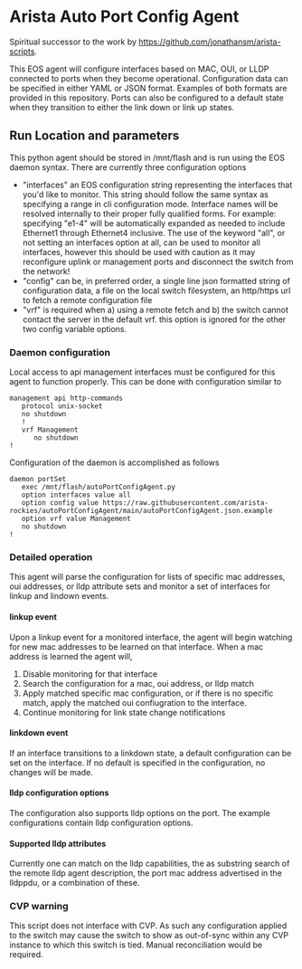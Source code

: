 # Arista Auto Port Config Agent
Spiritual successor to the work by https://github.com/jonathansm/arista-scripts.

This EOS agent will configure interfaces based on MAC, OUI, or LLDP connected to ports when they become operational.  Configuration data can be specified in either YAML or JSON format. Examples of both formats are provided in this repository.  Ports can also be configured to a default state when they transition to either the link down or link up states.

## Run Location and parameters
This python agent should be stored in /mnt/flash and is run using the EOS daemon syntax.  There are currently three configuration options

- "interfaces" an EOS configuration string representing the interfaces that you'd like to monitor.  This string should follow the same syntax as specifying a range in cli configuration mode.  Interface names will be resolved internally to their proper fully qualified forms.  For example: specifying "e1-4" will be automatically expanded as needed to include Ethernet1 through Ethernet4 inclusive.  The use of the keyword "all", or not setting an interfaces option at all, can be used to monitor all interfaces, however this should be used with caution as it may reconfigure uplink or management ports and disconnect the switch from the network!
- "config" can be, in preferred order, a single line json formatted string of configuration data, a file on the local switch filesystem, an http/https url to fetch a remote configuration file
- "vrf" is required when a) using a remote fetch and b) the switch cannot contact the server in the default vrf.  this option is ignored for the other two config variable options.

### Daemon configuration
Local access to api management interfaces must be configured for this agent to function properly.  This can be done with configuration similar to
```
management api http-commands
   protocol unix-socket
   no shutdown
   !
   vrf Management
      no shutdown
!
```

Configuration of the daemon is accomplished as follows

```
daemon portSet
   exec /mnt/flash/autoPortConfigAgent.py
   option interfaces value all
   option config value https://raw.githubusercontent.com/arista-rockies/autoPortConfigAgent/main/autoPortConfigAgent.json.example
   option vrf value Management
   no shutdown
!
```

### Detailed operation
This agent will parse the configuration for lists of specific mac addresses, oui addresses, or lldp attribute sets and monitor a set of interfaces for linkup and lindown events.

#### linkup event
Upon a linkup event for a monitored interface, the agent will begin watching for new mac addresses to be learned on that interface. When a mac address is learned the agent will,
1. Disable monitoring for that interface
2. Search the configuration for a mac, oui address, or lldp match
3. Apply matched specific mac configuration, or if there is no specific match, apply the matched oui confiugration to the interface.
4. Continue monitoring for link state change notifications

#### linkdown event
If an interface transitions to a linkdown state, a default configuration can be set on the interface.  If no default is specified in the configuration, no changes will be made.

#### lldp configuration options
The configuration also supports lldp options on the port.  The example configurations contain lldp configuration options.

#### Supported lldp attributes
Currently one can match on the lldp capabilities, the as substring search of the remote lldp agent description, the port mac address advertised in the lldppdu, or a combination of these.

### CVP warning
This script does not interface with CVP.  As such any configuration applied to the switch may cause the switch to show as out-of-sync within any CVP instance to which this switch is tied.  Manual reconciliation would be required.
